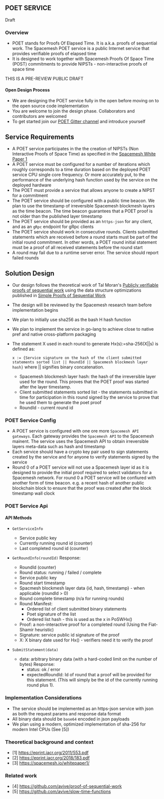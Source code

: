 ## POET SERVICE
Draft

### Overview
- POET stands for Proofs Of Elapsed Time. It is a.k.a. proofs of sequential work. The Spacemesh POET service is a public Internet service that provides verifiable proofs of elapsed time
- It is designed to work together with Spacemesh Proofs Of Space Time (POST) commitments to provide NIPSTs - non-interactive proofs of space time

THIS IS A PRE-REVIEW PUBLIC DRAFT

#### Open Design Process
- We are designing the POET service fully in the open before moving on to the open source code implementation
- You are welcome to join the design phase. Collaborators and contributors are welcomed
- To get started join our [POET Gitter channel](https://gitter.im/spacemesh-os/POET) and introduce yourself

## Service Requirements
- A POET service participates in the the creation of NIPSTs (Non Interactive Proofs of Space Time) as specified in the [Spacemesh White Paper 1](https://spacemesh.io/whitepaper1/)
- A POET service must be configured for a number of iterations which roughly corresponds to a time duration based on the deployed POET service CPU single core frequency. Or more accurately put, to the performance of the underlying hash function used by the service on the deployed hardware
- The POET must provide a service that allows anyone to create a NIPST for a commitment
- The POET service should be configured with a public time beacon. We plan to use the timestamp of irreversible Spacemesh blockmesh layers as the time beacon. The time beacon guarantees that a POET proof is not older than the published layer timestamp
- The POET service should be provided as an `https-json` for any client, and as an `gRpc` endpoint for gRpc clients
- The POET service should work in consecutive rounds. Clients submitted statements which are received before a round starts must be part of the initial round commitment. In other words, a POET round initial statement must be a proof of all received statements before the round start
- A round may fail due to a runtime server error. The service should report failed rounds

## Solution Design
- Our design follows the theoretical work of Tal Moran's [Publicly verifiable proofs of sequential work](https://eprint.iacr.org/2011/553.pdf) using the data structure optimizations published in [Simple Proofs of Sequential Work](https://eprint.iacr.org/2018/183.pdf)
- The design will be reviewed by the Spacemesh research team before implementation begins
- We plan to initially use sha256 as the bash H hash function 
- We plan to implement the service in go-lang to achieve close to native pref and native cross-platform packaging
- The statement X used in each round to generate Hx(s):=sha-256(X||s) is defined as:

    `x := {Service signature on the hash of the client submitted statements sorted list || RoundId || Spacemesh blockmesh layer hash}` where || signifies binary concatenation.
    
    - Spacemesh blockmesh layer hash: the hash of the irreversible layer used for the round. This proves that the POET proof was started after the layer timestamp.
    - Client submitted statements sorted list - the statements submitted in time for participation in this round signed by the service to prove that he used them to generate the poet proof
    - RoundId - current round id

### POET Service Config
- A POET service is configured with one ore more `Spacemesh API gateways`. Each gateway provides the `Spacemesh API` to the Spacemesh mainent. The service uses the Spacemesh API to obtain irreversible layers meta-data such as hash and timestamp
- Each service should have a crypto key pair used to sign statements created by the service and for anyone to verify statements signed by the service
- Round 0 of a POET service will not use a Spacemesh layer id as it is designed to provide the initial proof required to select validators for a Spacemesh network. For round 0 a POET service will be confiured with another form of time beacon. e.g. a recent hash of another public blockchain block to ensure that the proof was created after the block timestamp wall clock

### POET Service Api

#### API Methods

- `GetServiceInfo`
    - Service public key
    - Currently running round id (counter)
    - Last completed round id (counter)


- `GetRoundInfo(roundId)`
    Response:
    - RoundId (counter)
    - Round status: running / failed / complete
    - Service public key
    - Round start timestamp
    - Spacmesh blockmesh layer data {id, hash, timestamp} - when applicable (roundId > 0)
    - Round complete timestamp (n/a for running rounds)
    - Round Manifest:
        - Ordered list of client submitted binary statements
        - Poet signature of the list
        - Ordered list hash - this is used as the x in PoSWHx()
    - Proof: a non-interactive proof for a completed round (Using the Fiat-Shamir heuristic)
    - Signature: service public id signature of the proof
    - X: X binary date used for Hx() - verifiers need it to verify the proof


- `SubmitStatement(data)`
    - data: arbitrary binary data (with a hard-coded limit on the number of bytes)
    Response:
        - status: ok / error
        - expectedRoundId: Id of round that a proof will be provided for this statement. (This will simply be the id of the currently running round plus 1).

### Implementation Considerations
- The service should be implemented as an https-json service with json as both the request params and response data format
- All binary data should be `base64` encoded in json payloads
- We plan using a modern, optimized implementation of sha-256 for modern Intel CPUs (See [5])


### Theoretical background and context
- [1] https://eprint.iacr.org/2011/553.pdf
- [2] https://eprint.iacr.org/2018/183.pdf
- [3] https://spacemesh.io/whitepaper1/

### Related work
- [4] https://github.com/avive/proof-of-sequential-work
- [5] https://github.com/avive/slow-time-functions

